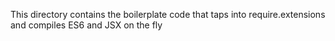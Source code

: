 This directory contains the boilerplate code that taps into require.extensions and compiles ES6 and JSX on the fly